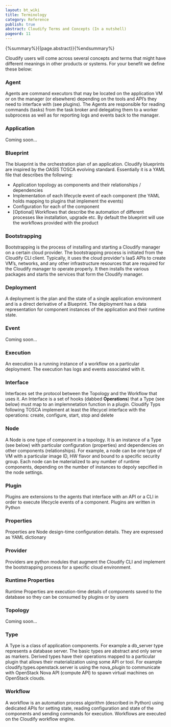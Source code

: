 ```yaml
---
layout: bt_wiki
title: Terminology
category: Reference
publish: true
abstract: Cloudify Terms and Concepts (In a nutshell)
pageord: 11
---
```

{%summary%}{{page.abstract}}{%endsummary%}

Cloudify users will come across several concepts and terms that might have different meanings in other products or systems. For your benefit we define these below:

### **Agent**
Agents are command executors that may be located on the application VM or on the manager (or elsewhere) depending on the tools and API’s they need to interface with (see plugins). The Agents are responsible for reading commands (tasks) from the task broker and delegating them to a worker subprocess as well as for reporting logs and events back to the manager.

### **Application**
Coming soon...

### **Blueprint**
The blueprint is the orchestration plan of an application. Cloudify blueprints are inspired by the OASIS TOSCA evolving standard. Essentially it is a YAML file that describes the following:

* Application topology as components and their relationships / dependencies
* Implementation of each lifecycle event of each component (the YAML holds mapping to plugins that implement the events)
* Configuration for each of the component
* [Optional] Workflows that describe the automation of different processes like installation, upgrade etc. By default the blueprint will use the workflows provided with the product

### **Bootstrapping**
Bootstrapping is the process of installing and starting a Cloudify manager on a certain cloud provider. The bootstrapping process is initiated from the Cloudify CLI client. Typically, it uses the cloud provider's IaaS APIs to create VM’s, networks, and any other infrastructure resources that are required for the Cloudify manager to operate properly. It then installs the various packages and starts the services that form the Cloudify manager.

### **Deployment**
A deployment is the plan and the state of a single application environment and is a direct derivative of a Blueprint. The deployment has a data representation for component instances of the application and their runtime state.

### **Event**
Coming soon...

### **Execution**
An execution is a running instance of a workflow on a particular deployment. The execution has logs and events associated with it.

### **Interface**
Interfaces set the protocol between the Topology and the Workflow that uses it. An Interface is a set of hooks (dabbed **Operations**) that a Type (see below) must map to an implemnetation function in a plugin. Cloudify Typs following TOSCA implement at least the lifecycel interface with the operations: create, configure, start, stop and delete

### **Node**
A Node is one type of component in a topology. It is an instance of a Type (see below) with particular configuration (properties) and dependencies on other components (relationships). For example, a node can be one type of VM with a particular image ID, HW flavor and bound to a specific security group. Each node can be materialized to any number of runtime components, depending on the number of instances to depoly sepcified in the node settings.

### **Plugin**
Plugins are extensions to the agents that interface with an API or a CLI in order to execute lifecycle events of a component. Plugins are written in Python

### **Properties**
Properties are Node design-time configuration details. They are expressed as YAML dictionary

### **Provider**
Providers are python modules that augment the Cloudify CLI and implement the bootstrapping process for a specific cloud environment.

### **Runtime Properties**
Runtime Properties are execution-time details of components saved to the database so they can be consumed by plugins or by users

### **Topology**
Coming soon...

### **Type**
A Type is a class of application components. For example a db_server type represents a database server. The basic types are abstract and only serve as markers. Derived types have their operations mapped to a particular plugin that allows their materialization using some API or tool. For example cloudify.types.openstack.server is using the nova_plugin to communicate with OpenStack Nova API (compute API) to spawn virtual machines on OpenStack clouds.

### **Workflow**
A workflow is an automation process algorithm (described in Python) using dedicated APIs for setting state, reading configuration and state of the components and sending commands for execution. Workflows are executed on the Cloudify workflow engine.
